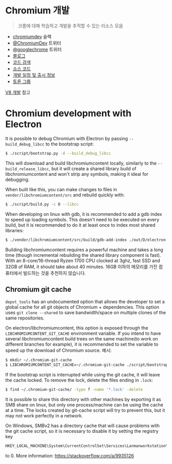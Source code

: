 # Chromium 개발

> 크롬에 대해 학습하고 개발을 추적할 수 있는 리소스 모음

- [chromiumdev](https://chromiumdev-slack.herokuapp.com) 슬랙
- [@ChromiumDev](https://twitter.com/ChromiumDev) 트위터
- [@googlechrome](https://twitter.com/googlechrome) 트위터
- [블로그](https://blog.chromium.org)
- [코드 검색](https://cs.chromium.org/)
- [소스 코드](https://cs.chromium.org/chromium/src/)
- [개발 일정 및 출시 정보](https://www.chromium.org/developers/calendar)
- [토론 그룹](http://www.chromium.org/developers/discussion-groups)

[V8 개발](v8-development.md) 참고

# Chromium development with Electron

It is possible to debug Chromium with Electron by passing `--build_debug_libcc` to the bootstrap script:

```sh
$ ./script/bootstrap.py -d --build_debug_libcc
```

This will download and build libchromiumcontent locally, similarly to the `--build_release_libcc`, but it will create a shared library build of libchromiumcontent and won't strip any symbols, making it ideal for debugging.

When built like this, you can make changes to files in `vendor/libchromiumcontent/src` and rebuild quickly with:

```sh
$ ./script/build.py -c D --libcc
```

When developing on linux with gdb, it is recommended to add a gdb index to speed up loading symbols. This doesn't need to be executed on every build, but it is recommended to do it at least once to index most shared libraries:

```sh
$ ./vendor/libchromiumcontent/src/build/gdb-add-index ./out/D/electron
```

Building libchromiumcontent requires a powerful machine and takes a long time (though incremental rebuilding the shared library component is fast). With an 8-core/16-thread Ryzen 1700 CPU clocked at 3ghz, fast SSD and 32GB of RAM, it should take about 40 minutes. 16GB 이하의 메모리를 가진 컴퓨터에서 빌드하는 것을 추천하지 않습니다.

## Chromium git cache

`depot_tools` has an undocumented option that allows the developer to set a global cache for all git objects of Chromium + dependencies. This option uses `git clone --shared` to save bandwidth/space on multiple clones of the same repositories.

On electron/libchromiumcontent, this option is exposed through the `LIBCHROMIUMCONTENT_GIT_CACHE` environment variable. If you intend to have several libchromiumcontent build trees on the same machine(to work on different branches for example), it is recommended to set the variable to speed up the download of Chromium source. 예시:

```sh
$ mkdir ~/.chromium-git-cache
$ LIBCHROMIUMCONTENT_GIT_CACHE=~/.chromium-git-cache ./script/bootstrap.py -d --build_debug_libcc
```

If the bootstrap script is interrupted while using the git cache, it will leave the cache locked. To remove the lock, delete the files ending in `.lock`:

```sh
$ find ~/.chromium-git-cache/ -type f -name '*.lock' -delete
```

It is possible to share this directory with other machines by exporting it as SMB share on linux, but only one process/machine can be using the cache at a time. The locks created by git-cache script will try to prevent this, but it may not work perfectly in a network.

On Windows, SMBv2 has a directory cache that will cause problems with the git cache script, so it is necessary to disable it by setting the registry key

```sh
HKEY_LOCAL_MACHINE\System\CurrentControlSet\Services\Lanmanworkstation\Parameters\DirectoryCacheLifetime
```

to 0. More information: https://stackoverflow.com/a/9935126